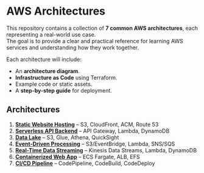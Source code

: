 # AWS Architectures

This repository contains a collection of **7 common AWS architectures**, each representing a real-world use case.  
The goal is to provide a clear and practical reference for learning AWS services and understanding how they work together.

Each architecture will include:

- An **architecture diagram**.
- **Infrastructure as Code** using Terraform.
- Example code or static assets.
- A **step-by-step guide** for deployment.

## Architectures

1. [**Static Website Hosting**](./01-static-website-hosting) – S3, CloudFront, ACM, Route 53
2. [**Serverless API Backend**](./02-serverless-api-backend) – API Gateway, Lambda, DynamoDB
3. [**Data Lake**](./03-data-lake) – S3, Glue, Athena, QuickSight
4. [**Event-Driven Processing**](./04-event-driven-processing) – S3/EventBridge, Lambda, SNS/SQS
5. [**Real-Time Data Streaming**](./05-realtime-streaming) – Kinesis Data Streams, Lambda, DynamoDB
6. [**Containerized Web App**](./06-containerized-web-app) – ECS Fargate, ALB, EFS
7. [**CI/CD Pipeline**](./07-ci-cd) – CodePipeline, CodeBuild, CodeDeploy
